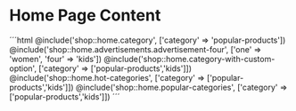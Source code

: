 # Home Page Content

´´´html
@include('shop::home.category', ['category' => 'popular-products'])
@include('shop::home.advertisements.advertisement-four', ['one' => 'women', 'four' => 'kids'])
@include('shop::home.category-with-custom-option', ['category' => ['popular-products','kids']])
@include('shop::home.hot-categories', ['category' => ['popular-products','kids']])
@include('shop::home.popular-categories', ['category' => ['popular-products','kids']])
´´´